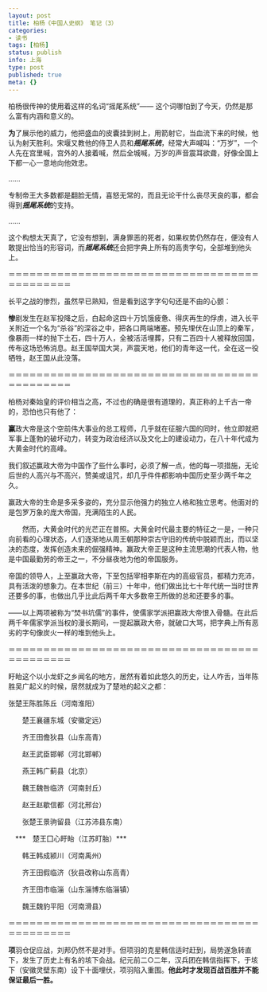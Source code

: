 ```yaml
---
layout: post
title: 柏杨《中国人史纲》 笔记（3）
categories:
- 读书
tags: [柏杨]
status: publish
info: 上海
type: post
published: true
meta: {}
---
```

 柏杨很传神的使用着这样的名词“摇尾系统”—— 这个词哪怕到了今天，仍然是那么富有内涵和意义的。

**为**了展示他的威力，他把盛血的皮囊挂到树上，用箭射它，当血流下来的时候，他认为射天胜利。宋堰又教他的侍卫人员和***摇尾系统***，经常大声喊叫：“万岁”，一个人先在宫里喊，宫外的人接着喊，然后全城喊，万岁的声音震耳欲聋，好像全国上下都一心一意地向他效忠。

……

专制帝王大多数都是翻脸无情，喜怒无常的，而且无论干什么丧尽天良的事，都会得到***摇尾系统***的支持。

……

这个构想太天真了，它没有想到，满身罪恶的死者，如果权势仍然存在，便没有人敢提出恰当的形容词，而***摇尾系统***还会把字典上所有的高贵字句，全部堆到他头上。

＝＝＝＝＝＝＝＝＝＝＝＝＝＝＝＝＝＝＝＝＝＝＝＝＝＝＝＝＝＝＝＝＝＝＝＝＝＝＝＝＝＝＝＝＝

长平之战的惨烈，虽然早已熟知，但是看到这字字句句还是不由的心颤：

**惨**剧发生在赵军投降之后，白起命这四十万饥饿疲惫、得庆再生的俘虏，进入长平关附近一个名为“杀谷”的深谷之中，把各口两端堵塞。预先埋伏在山顶上的秦军，像暴雨一样的抛下土石，四十万人，全被活活埋葬，只有二百四十人被释放回国，传布这场恐怖消息。赵王国举国大哭，声震天地，他们的青年这一代，全在这一役牺牲，赵王国从此没落。

＝＝＝＝＝＝＝＝＝＝＝＝＝＝＝＝＝＝＝＝＝＝＝＝＝＝＝＝＝＝＝＝＝＝＝＝＝＝＝＝＝＝＝＝＝ 

 柏杨对秦始皇的评价相当之高，不过也的确是很有道理的，真正称的上千古一帝的，恐怕也只有他了：

**赢**政大帝是这个空前伟大事业的总工程师，几乎就在征服六国的同时，他立即就把军事上蓬勃的破坏动力，转变为政治经济以及文化上的建设动力，在八十年代成为大黄金时代的高峰。 

  我们叙述赢政大帝为中国作了些什么事时，必须了解一点，他的每一项措施，无论后世的人高兴与不高兴，赞美或诅咒，却几乎件件都影响中国历史至少两千年之久。

 赢政大帝的生命是多采多姿的，充分显示他强力的独立人格和独立思考。他面对的是包罗万象的庞大帝国，充满陌生的人民。 

　　然而，大黄金时代的光芒正在普照。大黄金时代最主要的特征之一是，一种只向前看的心理状态，人们逐渐地从周王朝那种崇古守旧的传统中脱颖而出，而以坚决的态度，发挥创造未来的倔强精神。赢政大帝正是这种主流思潮的代表人物，他是中国最勤劳的帝王之一，不分昼夜地为他的帝国服务。 

 帝国的领导人，上至赢政大帝，下至包括宰相李斯在内的高级官员，都精力充沛，具有活泼的想象力。在本世纪（前三）十年中，他们做出比七十年代统一当时世界还要多的事，也做出几乎比此后两千年大多数帝王所做的总和还要多的事。 

 ——以上两项被称为“焚书坑儒”的事件，使儒家学派把赢政大帝恨入骨髓。在此后两千年儒家学派当权的漫长期间，一提起赢政大帝，就破口大骂，把字典上所有恶劣的字句像炭火一样的堆到他头上。

＝＝＝＝＝＝＝＝＝＝＝＝＝＝＝＝＝＝＝＝＝＝＝＝＝＝＝＝＝＝＝＝＝＝＝＝＝＝＝＝＝＝＝＝＝

 盱眙这个以小龙虾之乡闻名的地方，居然有着如此悠久的历史，让人咋舌，当年陈胜吴广起义的时候，居然就成为了楚地的起义之都：

 张楚王陈胜陈丘（河南淮阳） 

　　楚王襄疆东城（安徽定远） 

　　齐王田儋狄县（山东高青） 

　　赵王武臣邯郸（河北邯郸） 

　　燕王韩广蓟县（北京） 

　　魏王魏咎临济（河南封丘） 

　　赵王赵歇信都（河北邢台） 

　　张楚王景驹留县（江苏沛县东南） 

　***　楚王囗心盱眙（江苏盯胎）*** 

　　韩王韩成颍川（河南禹州） 

　　齐王田假临济（狄县改称山东高青） 

　　齐王田市临淄（山东淄博东临淄镇） 

　　魏王魏豹平阳（河南滑县） 

＝＝＝＝＝＝＝＝＝＝＝＝＝＝＝＝＝＝＝＝＝＝＝＝＝＝＝＝＝＝＝＝＝＝＝＝＝＝＝＝＝＝＝＝＝

**项**羽仓促应战，刘邦仍然不是对手。但项羽的克星韩信适时赶到，局势遂急转直下，发生了历史上有名的垓下会战。纪元前二○二年，汉兵团在韩信指挥下，于垓下（安徽灵壁东南）设下十面埋伏，项羽陷入重围。**他此时才发现百战百胜并不能保证最后一胜。**
